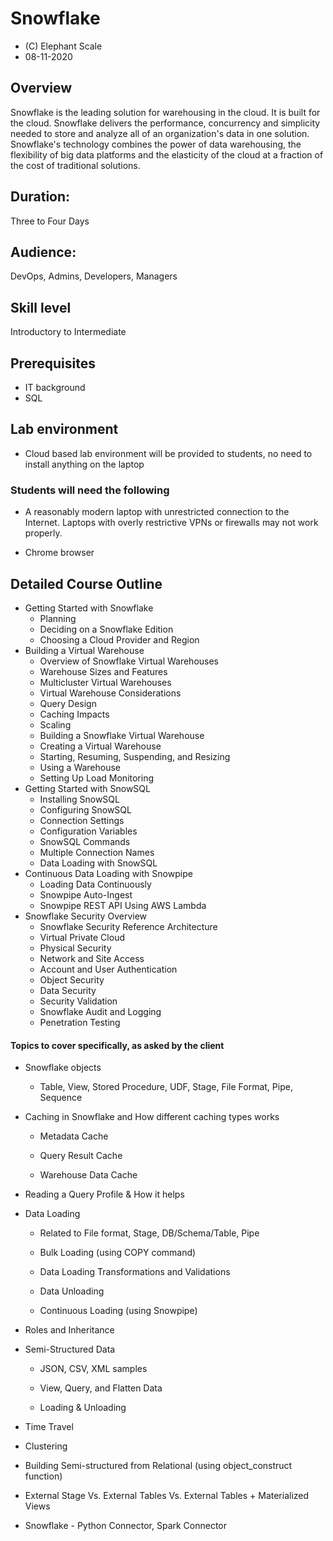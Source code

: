 # Snowflake
* (C) Elephant Scale
* 08-11-2020

## Overview

Snowflake is the leading solution for warehousing in the cloud. 
It is built for the cloud. Snowflake delivers the performance, concurrency and simplicity needed to store and analyze all of an organization's data in one solution. Snowflake's technology combines the power of data warehousing, the flexibility of big data platforms and the elasticity of the cloud at a fraction of the cost of traditional solutions.

## Duration:
Three to Four Days

## Audience:
DevOps, Admins, Developers, Managers

## Skill level
Introductory to Intermediate


## Prerequisites
- IT background
- SQL


## Lab environment
- Cloud based lab environment will be provided to students, 
no need to install anything on the laptop

### Students will need the following
* A reasonably modern laptop with unrestricted connection to the Internet. 
Laptops with overly restrictive VPNs or firewalls may not work properly.

* Chrome browser


## Detailed Course Outline

* Getting Started with Snowflake
    * Planning
    * Deciding on a Snowflake Edition
    * Choosing a Cloud Provider and Region
* Building a Virtual Warehouse
    * Overview of Snowflake Virtual Warehouses
    * Warehouse Sizes and Features
    * Multicluster Virtual Warehouses
    * Virtual Warehouse Considerations
    * Query Design
    * Caching Impacts
    * Scaling
    * Building a Snowflake Virtual Warehouse
    * Creating a Virtual Warehouse
    * Starting, Resuming, Suspending, and Resizing
    * Using a Warehouse
    * Setting Up Load Monitoring
* Getting Started with SnowSQL
    * Installing SnowSQL
    * Configuring SnowSQL
    * Connection Settings
    * Configuration Variables
    * SnowSQL Commands
    * Multiple Connection Names
    * Data Loading with SnowSQL
* Continuous Data Loading with Snowpipe
    * Loading Data Continuously
    * Snowpipe Auto-Ingest
    * Snowpipe REST API Using AWS Lambda
* Snowflake Security Overview
    * Snowflake Security Reference Architecture
    * Virtual Private Cloud
    * Physical Security
    * Network and Site Access
    * Account and User Authentication
    * Object Security
    * Data Security
    * Security Validation
    * Snowflake Audit and Logging
    * Penetration Testing    
    
#### Topics to cover specifically, as asked by the client

* Snowflake objects

    * Table, View, Stored Procedure, UDF, Stage, File Format, Pipe, Sequence

* Caching in Snowflake and How different caching types works

    * Metadata Cache

    * Query Result Cache

    * Warehouse Data Cache

* Reading a Query Profile & How it helps

* Data Loading

    * Related to File format, Stage, DB/Schema/Table, Pipe

    * Bulk Loading (using COPY command)

    * Data Loading Transformations and Validations

    * Data Unloading

    * Continuous Loading (using Snowpipe)

* Roles and Inheritance

* Semi-Structured Data

    * JSON, CSV, XML samples

    * View, Query, and Flatten Data

    * Loading & Unloading

* Time Travel

* Clustering

* Building Semi-structured from Relational (using object_construct function)

* External Stage Vs. External Tables Vs. External Tables + Materialized Views

* Snowflake - Python Connector, Spark Connector    